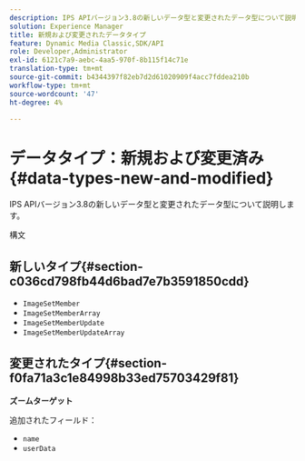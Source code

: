 ```yaml
---
description: IPS APIバージョン3.8の新しいデータ型と変更されたデータ型について説明します。
solution: Experience Manager
title: 新規および変更されたデータタイプ
feature: Dynamic Media Classic,SDK/API
role: Developer,Administrator
exl-id: 6121c7a9-aebc-4aa5-970f-8b115f14c71e
translation-type: tm+mt
source-git-commit: b4344397f82eb7d2d61020909f4acc7fddea210b
workflow-type: tm+mt
source-wordcount: '47'
ht-degree: 4%

---
```


# データタイプ：新規および変更済み{#data-types-new-and-modified}

IPS APIバージョン3.8の新しいデータ型と変更されたデータ型について説明します。

構文

## 新しいタイプ{#section-c036cd798fb44d6bad7e7b3591850cdd}

* `ImageSetMember`
* `ImageSetMemberArray`
* `ImageSetMemberUpdate`
* `ImageSetMemberUpdateArray`

## 変更されたタイプ{#section-f0fa71a3c1e84998b33ed75703429f81}

**ズームターゲット**

追加されたフィールド：

* `name`
* `userData`
